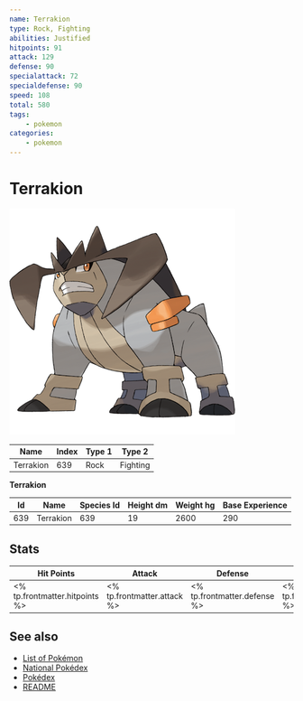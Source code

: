 ```yaml
---
name: Terrakion
type: Rock, Fighting
abilities: Justified
hitpoints: 91
attack: 129
defense: 90
specialattack: 72
specialdefense: 90
speed: 108
total: 580
tags:
    - pokemon
categories:
    - pokemon
---
```


# Terrakion


![Terrakion](images/639.png)

| **Name** | **Index** | **Type 1** | **Type 2** |
|----|----|----|----|
| Terrakion | 639 | Rock | Fighting  |

**Terrakion** 




| **Id** | **Name** | **Species Id** | **Height dm** | **Weight hg** | **Base Experience** |
|--------|----------|----------------|------------|------------|---------------------|
| 639 | Terrakion | 639 | 19 | 2600 | 290 |



## Stats

| **Hit Points** | **Attack** | **Defense** | **Special Attack** | **Special Defense** | **Speed** | **Total** |
|----------------|------------|-------------|--------------------|---------------------|-----------|-----------|
| <% tp.frontmatter.hitpoints %> | <% tp.frontmatter.attack %> | <% tp.frontmatter.defense %> | <% tp.frontmatter.specialattack %> | <% tp.frontmatter.specialdefense %> | <% tp.frontmatter.speed %> | <% tp.frontmatter.total %> |

## See also

- [List of Pokémon](../pokemon.md)
- [National Pokédex](../national_pokedex.md)
- [Pokédex](../pokedex.md)
- [README](../README.md)

